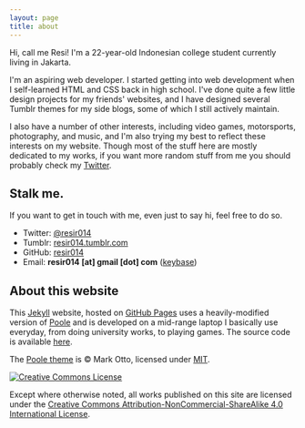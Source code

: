```yaml
---
layout: page
title: about
---
```


Hi, call me Resi! I'm a 22-year-old Indonesian college student currently living in Jakarta.

I'm an aspiring web developer. I started getting into web development when I self-learned HTML and CSS back in high school. I've done quite a few little design projects for my friends' websites, and I have designed several Tumblr themes for my side blogs, some of which I still actively maintain.

I also have a number of other interests, including video games, motorsports, photography, and music, and I'm also trying my best to reflect these interests on my website. Though most of the stuff here are mostly dedicated to my works, if you want more random stuff from me you should probably check my [Twitter](https://twitter.com/resir014).

## Stalk me.

If you want to get in touch with me, even just to say hi, feel free to do so.

* Twitter: [@resir014](https://twitter.com/resir014)
* Tumblr: [resir014.tumblr.com](http://resir014.tumblr.com/)
* GitHub: [resir014](https://github.com/resir014)
* Email: **resir014 [at] gmail [dot] com** ([keybase](https://keybase.io/resir014))

## About this website

This [Jekyll](https://jekyllrb.com/) website, hosted on [GitHub Pages](https://pages.github.com/) uses a heavily-modified version of [Poole](http://getpoole.com/) and is developed on a mid-range laptop I basically use everyday, from doing university works, to playing games. The source code is available [here](https://github.com/resir014/resir014.github.io).

The [Poole theme](http://getpoole.com/) is &copy; Mark Otto, licensed under [MIT](https://github.com/poole/poole/blob/master/LICENSE.md).

<a rel="license" href="http://creativecommons.org/licenses/by-nc-sa/4.0/">
  <img alt="Creative Commons License" style="border-radius:0" src="https://i.creativecommons.org/l/by-nc-sa/4.0/88x31.png" />
</a>

Except where otherwise noted, all works published on this site are licensed under the <a rel="license" href="http://creativecommons.org/licenses/by-nc-sa/4.0/">Creative Commons Attribution-NonCommercial-ShareAlike 4.0 International License</a>.
